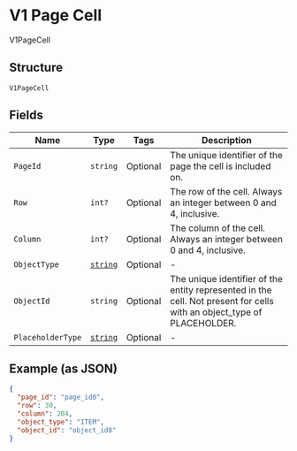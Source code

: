 
# V1 Page Cell

V1PageCell

## Structure

`V1PageCell`

## Fields

| Name | Type | Tags | Description |
|  --- | --- | --- | --- |
| `PageId` | `string` | Optional | The unique identifier of the page the cell is included on. |
| `Row` | `int?` | Optional | The row of the cell. Always an integer between 0 and 4, inclusive. |
| `Column` | `int?` | Optional | The column of the cell. Always an integer between 0 and 4, inclusive. |
| `ObjectType` | [`string`](/doc/models/v1-page-cell-object-type.md) | Optional | - |
| `ObjectId` | `string` | Optional | The unique identifier of the entity represented in the cell. Not present for cells with an object_type of PLACEHOLDER. |
| `PlaceholderType` | [`string`](/doc/models/v1-page-cell-placeholder-type.md) | Optional | - |

## Example (as JSON)

```json
{
  "page_id": "page_id0",
  "row": 30,
  "column": 204,
  "object_type": "ITEM",
  "object_id": "object_id8"
}
```

